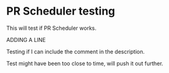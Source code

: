 # PR Scheduler testing

This will test if PR Scheduler works.

ADDING A LINE

Testing if I can include the comment in the description.

Test might have been too close to time, will push it out further.
